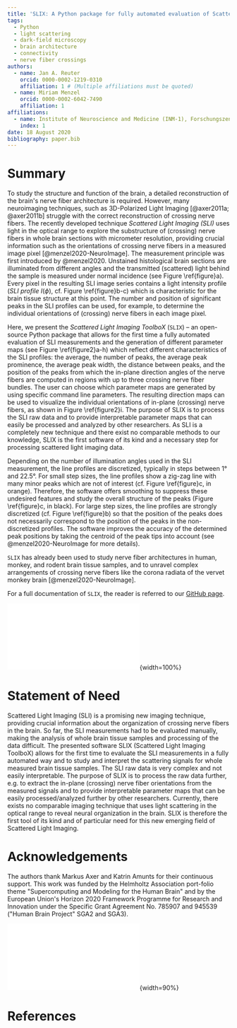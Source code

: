 ```yaml
---
title: 'SLIX: A Python package for fully automated evaluation of Scattered Light Imaging measurements on brain tissue'
tags:
  - Python
  - light scattering
  - dark-field microscopy
  - brain architecture
  - connectivity
  - nerve fiber crossings
authors:
  - name: Jan A. Reuter
    orcid: 0000-0002-1219-0310
    affiliation: 1 # (Multiple affiliations must be quoted)
  - name: Miriam Menzel
    orcid: 0000-0002-6042-7490
    affiliation: 1
affiliations:
  - name: Institute of Neuroscience and Medicine (INM-1), Forschungszentrum Jülich GmbH, 52425 Jülich, Germany
    index: 1
date: 18 August 2020
bibliography: paper.bib
---
```


# Summary

To study the structure and function of the brain, a detailed reconstruction of the brain's nerve fiber architecture is required. However, many neuroimaging techniques, such as 3D-Polarized Light Imaging [@axer2011a; @axer2011b] struggle with the correct reconstruction of crossing nerve fibers. 
The recently developed technique *Scattered Light Imaging (SLI)* uses light in the optical range to explore the substructure of (crossing) nerve fibers in whole brain sections with micrometer resolution, providing crucial information such as the orientations of crossing nerve fibers in a measured image pixel [@menzel2020-NeuroImage]. The measurement principle was first introduced by @menzel2020. Unstained histological brain sections are illuminated from different angles and the transmitted (scattered) light behind the sample is measured under normal incidence (see Figure \ref{figure}a). Every pixel in the resulting SLI image series contains a light intensity profile (*SLI profile* $I(\phi)$, cf. Figure \ref{figure}b-c) which is characteristic for the brain tissue structure at this point. The number and position of significant peaks in the SLI profiles can be used, for example, to determine the individual orientations of (crossing) nerve fibers in each image pixel. 

Here, we present the *Scattered Light Imaging ToolboX* (`SLIX`) &ndash; an open-source Python package that allows for the first time a fully automated evaluation of SLI measurements and the generation of different parameter maps (see Figure \ref{figure2}a-h) which reflect different characteristics of the SLI profiles: the average, the number of peaks, the average peak prominence, the average peak width, the distance between peaks, and the position of the peaks from which the in-plane direction angles of the nerve fibers are computed in regions with up to three crossing nerve fiber bundles. The user can choose which parameter maps are generated by using specific command line parameters. The resulting direction maps can be used to visualize the individual orientations of in-plane (crossing) nerve fibers, as shown in Figure \ref{figure2}i. The purpose of SLIX is to process the SLI raw data and to provide interpretable parameter maps that can easily be processed and analyzed by other researchers. As SLI is a completely new technique and there exist no comparable methods to our knowledge, SLIX is the first software of its kind and a necessary step for processing scattered light imaging data.

Depending on the number of illumination angles used in the SLI measurement, the line profiles are discretized, typically in steps between 1° and 22.5°. For small step sizes, the line profiles show a zig-zag line with many minor peaks which are not of interest (cf. Figure \ref{figure}c, in orange). Therefore, the software offers smoothing to suppress these undesired features and study the overall structure of the peaks (Figure \ref{figure}c, in black). For large step sizes, the line profiles are strongly discretized  (cf. Figure \ref{figure}b) so that the position of the peaks does not necessarily correspond to the position of the peaks in the non-discretized profiles. The software improves the accuracy of the determined peak positions by taking the centroid of the peak tips into account (see @menzel2020-NeuroImage for more details).

`SLIX` has already been used to study nerve fiber architectures in human, monkey, and rodent brain tissue samples, and to unravel complex arrangements of crossing nerve fibers like the corona radiata of the vervet monkey brain [@menzel2020-NeuroImage]. 

For a full documentation of `SLIX`, the reader is referred to our [GitHub page](https://github.com/3d-pli/SLIX).


![(a) Schematic drawing of the SLI measurement: The sample is illuminated from different angles (with constant polar angle $\theta$ and different equidistant azimuthal angles $\phi$) and the transmitted light behind the sample is measured under normal incidence. Each pixel in the resulting image series contains a characteristic light intensity profile (SLI profile $I(\phi)$). (b) SLI profile measured in steps of 15°. The prominence of the peaks (in red) is computed by the difference between the top of the peak and the highest of the two neighboring minima. The peak width (dark blue) is determined as the full width of the peak at a height corresponding to the peak height minus half of the peak prominence. The determined positions of the peaks (vertical lines) have been slightly corrected by computing the centroid of the peak tip as described in @menzel2020-NeuroImage, Appx. B to account for discretization artifacts. Only *prominent* peaks, i.e. peaks with a prominence above 8% of the total signal amplitude (max - min), are used for further evaluation (green/magenta lines). Peaks with lower prominences (cyan line) are expected to be caused by noise or details in the fiber structure that are not of interest (for derivation see @menzel2020-NeuroImage, Appx. A). The fiber direction angles $\varphi_1$ and $\varphi_2$ are computed from the mid positions of prominent peak pairs with a pair-wise distance of (180 +/- 35)°. (c)  SLI profile measured in steps of 1° (orange: original line profile, black: smoothed line profile).\label{figure}](figure_.pdf){width=100%}

# Statement of Need
Scattered Light Imaging (SLI) is a promising new imaging technique, providing crucial information about the organization of crossing nerve fibers in the brain. So far, the SLI measurements had to be evaluated manually, making the analysis of whole brain tissue samples and processing of the data difficult. The presented software SLIX (Scattered Light Imaging ToolboX) allows for the first time to evaluate the SLI measurements in a fully automated way and to study and interpret the scattering signals for whole measured brain tissue samples. The SLI raw data is very complex and not easily interpretable. The purpose of SLIX is to process the raw data further, e.g. to extract the in-plane (crossing) nerve fiber orientations from the measured signals and to provide interpretable parameter maps that can be easily processed/analyzed further by other researchers. Currently, there exists no comparable imaging technique that uses light scattering in the optical range to reveal neural organization in the brain. SLIX is therefore the first tool of its kind and of particular need for this new emerging field of Scattered Light Imaging.

# Acknowledgements
The authors thank Markus Axer and Katrin Amunts for their continuous support. 
This work was funded by the Helmholtz Association port-folio theme "Supercomputing and Modeling for the Human Brain" and by the European Union's Horizon 2020 Framework Programme for Research and Innovation under the Specific Grant Agreement No. 785907 and 945539 ("Human Brain Project" SGA2 and SGA3).

![Parameter maps generated with `SLIX`, shown exemplary for two artificially crossing sections of human optic tracts: (a) average intensity in the SLI profiles; (b/c) number of all/prominent peaks in the SLI profiles; (d) average prominence of the peaks in the SLI profiles, normalized by the average of the profile; (e) average width of all prominent peaks in the SLI profiles; (f) distance between two prominent peaks; (g/h) in-plane direction angles of the nerve fibers (two out of three possible directions); (i) visualization of direction angles in g and h, showing the crossing nerve fibers in the center. This figure has been adapted from @menzel2020-NeuroImage, Figure 8. Subfigures a-h were generated with `SLIX`, using a viridis color map to display the results and manually masking the tissue regions. Subfigure b shows the number of all peaks, i.e. the sum of low and high prominence peaks. Subfigure i was generated from the results in g,h by representing the direction angles of 24x24 pixels by a line with the respective polar/direction angle (not part of the software).  \label{figure2}](figure2.pdf){width=90%}


# References